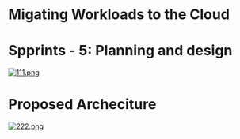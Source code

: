 # Migating Workloads to the Cloud

# Spprints - 5: Planning and design
[![111.png](https://i.postimg.cc/JnCHYsm7/111.png)](https://postimg.cc/sBK2vDvb)

# Proposed Archeciture
[![222.png](https://i.postimg.cc/4y58xCwt/222.png)](https://postimg.cc/ZvWPwMGK)
